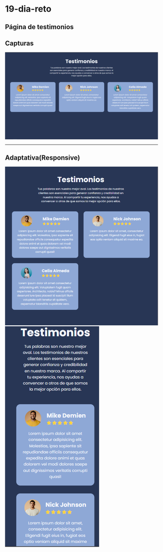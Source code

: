 # 19-dia-reto
Página de testimonios
---
## Capturas
![capturas](https://github.com/juanveprox/19-dia-reto/blob/143815c90abc5ea9c2f96486cde9cd5936c95364/capturas/Screenshot_1.png)

---
## Adaptativa(Responsive)

![capturas](https://github.com/juanveprox/19-dia-reto/blob/143815c90abc5ea9c2f96486cde9cd5936c95364/capturas/Screenshot_2.png)
![capturas](https://github.com/juanveprox/19-dia-reto/blob/143815c90abc5ea9c2f96486cde9cd5936c95364/capturas/Screenshot_3.png)